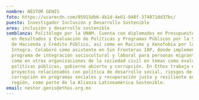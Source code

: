```yaml
---
nombre: NÉSTOR GENIS
foto: https://ucarecdn.com/05915db6-4b1d-4e61-948f-374071dd37bc/
puesto: Investigador Inclusión y Desarrollo Sostenible
area: inclusión y desarrollo sostenible
semblanza: Politólogo por la UNAM. Cuenta con diplomados en Presupuesto Basado
  en Resultados y Evaluación de Políticas y Programas Públicos por la Secretaría
  de Hacienda y Crédito Público, así como en Racismo y Xenofobia por la Red
  Integra. Colaboró como asistente en Sin Fronteras IAP, donde implementó un
  programa de integración sociocultural y laboral para personas migrantes, así
  como en otras organizaciones de la sociedad civil en temas como evaluación de
  políticas públicas, gobierno abierto y corrupción. En Ethos trabaja en
  proyectos relacionados con política de desarrollo social, riesgos de
  corrupción en programas sociales y recuperación justa y resiliente en la
  región, como parte de la Alianza Latinoamérica Sostenible.
email: nestor.genis@ethos.org.mx
---
```

